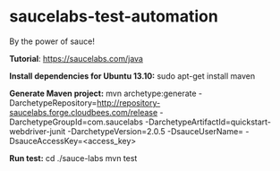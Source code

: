 saucelabs-test-automation
=========================

By the power of sauce!

**Tutorial**:
https://saucelabs.com/java

**Install dependencies for Ubuntu 13.10:**
sudo apt-get install maven

**Generate Maven project:**
mvn archetype:generate -DarchetypeRepository=http://repository-saucelabs.forge.cloudbees.com/release -DarchetypeGroupId=com.saucelabs -DarchetypeArtifactId=quickstart-webdriver-junit -DarchetypeVersion=2.0.5 -DsauceUserName=<username> -DsauceAccessKey=<access_key>

**Run test:**
cd ./sauce-labs
mvn test
